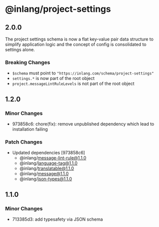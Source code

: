 # @inlang/project-settings

## 2.0.0

The project settings schema is now a flat key-value pair data structure to simplify application logic and the concept of config is consolidated to settings alone.

### Breaking Changes

- `$schema` must point to `"https://inlang.com/schema/project-settings"`
- `settings.*` is now part of the root object
- `project.messageLintRuleLevels` is not part of the root object

## 1.2.0

### Minor Changes

- 973858c6: chore(fix): remove unpublished dependency which lead to installation failing

### Patch Changes

- Updated dependencies [973858c6]
  - @inlang/message-lint-rule@1.1.0
  - @inlang/language-tag@1.1.0
  - @inlang/translatable@1.1.0
  - @inlang/message@1.1.0
  - @inlang/json-types@1.1.0

## 1.1.0

### Minor Changes

- 713385d3: add typesafety via JSON schema
